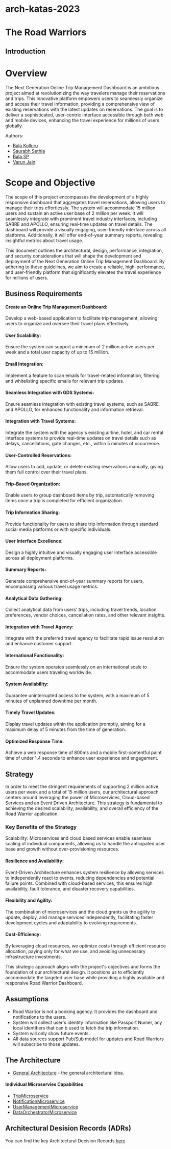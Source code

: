 # arch-katas-2023


# The Road Warriors 


## Introduction


# Overview
The Next Generation Online Trip Management Dashboard is an ambitious project aimed at revolutionizing the way travelers manage their reservations and trips. This innovative platform empowers users to seamlessly organize and access their travel information, providing a comprehensive view of existing reservations with the latest updates on reservations. The goal is to deliver a sophisticated, user-centric interface accessible through both web and mobile devices, enhancing the travel experience for millions of users globally.

Authors:
* [Bala Kolluru](https://www.linkedin.com/in/bala-subramanyam-kolluru-8592728a/)
* [Saurabh Sethia](https://www.linkedin.com/in/saurabh-sethia-13n/)
* [Bala SP](https://www.linkedin.com/in/balasubramanyasp/)
* [Varun Jain](https://www.linkedin.com/in/varun-jain-1654b236/)

# Scope and Objective
The scope of this project encompasses the development of a highly responsive dashboard that aggregates travel reservations, allowing users to manage their trips effortlessly. The system will accommodate 15 million users and sustain an active user base of 2 million per week. It will seamlessly integrate with prominent travel industry interfaces, including SABRE and APOLLO, ensuring real-time updates on travel details. The dashboard will provide a visually engaging, user-friendly interface across all platforms. Additionally, it will offer end-of-year summary reports, revealing insightful metrics about travel usage.

This document outlines the architectural, design, performance, integration, and security considerations that will shape the development and deployment of the Next Generation Online Trip Management Dashboard. By adhering to these guidelines, we aim to create a reliable, high-performance, and user-friendly platform that significantly elevates the travel experience for millions of users.


## Business Requirements  

#### Create an Online Trip Management Dashboard:
Develop a web-based application to facilitate trip management, allowing users to organize and oversee their travel plans effectively.

#### User Scalability:
Ensure the system can support a minimum of 2 million active users per week and a total user capacity of up to 15 million.

#### Email Integration:
Implement a feature to scan emails for travel-related information, filtering and whitelisting specific emails for relevant trip updates.

#### Seamless Integration with GDS Systems:
Ensure seamless integration with existing travel systems, such as SABRE and APOLLO, for enhanced functionality and information retrieval.

#### Integration with Travel Systems:
Integrate the system with the agency's existing airline, hotel, and car rental interface systems to provide real-time updates on travel details such as delays, cancellations, gate changes, etc., within 5 minutes of occurrence.

#### User-Controlled Reservations:
Allow users to add, update, or delete existing reservations manually, giving them full control over their travel plans.

#### Trip-Based Organization:
Enable users to group dashboard items by trip, automatically removing items once a trip is completed for efficient organization.

#### Trip Information Sharing:
Provide functionality for users to share trip information through standard social media platforms or with specific individuals.

#### User Interface Excellence:
Design a highly intuitive and visually engaging user interface accessible across all deployment platforms.

#### Summary Reports:
Generate comprehensive end-of-year summary reports for users, encompassing various travel usage metrics.

#### Analytical Data Gathering:
Collect analytical data from users' trips, including travel trends, location preferences, vendor choices, cancellation rates, and other relevant insights.

#### Integration with Travel Agency:
Integrate with the preferred travel agency to facilitate rapid issue resolution and enhance customer support.

#### International Functionality:
Ensure the system operates seamlessly on an international scale to accommodate users traveling worldwide.

#### System Availability:
Guarantee uninterrupted access to the system, with a maximum of 5 minutes of unplanned downtime per month.

#### Timely Travel Updates:
Display travel updates within the application promptly, aiming for a maximum delay of 5 minutes from the time of generation.

#### Optimized Response Time:
Achieve a web response time of 800ms and a mobile first-contentful paint time of under 1.4 seconds to enhance user experience and engagement.



##  Strategy

In order to meet the stringent requirements of supporting 2 million active users per week and a total of 15 million users, our architectural approach centers around leveraging the power of Microservices, Cloud-based Services and an Event Driven Architecture. This strategy is fundamental to achieving the desired scalability, availability, and overall efficiency of the Road Warrior application.

### Key Benefits of the Strategy
Scalability: Microservices and cloud based services enable seamless scaling of individual components, allowing us to handle the anticipated user base and growth without over-provisioning resources.

#### Resilience and Availability: 
Event-Driven Architecture enhances system resilience by allowing services to independently react to events, reducing dependencies and potential failure points. Combined with cloud-based services, this ensures high availability, fault tolerance, and disaster recovery capabilities.

#### Flexibility and Agility: 
The combination of microservices and the cloud grants us the agility to update, deploy, and manage services independently, facilitating faster development cycles and adaptability to evolving requirements.

#### Cost-Efficiency: 
By leveraging cloud resources, we optimize costs through efficient resource allocation, paying only for what we use, and avoiding unnecessary infrastructure investments.

This strategic approach aligns with the project's objectives and forms the foundation of our architectural design. It positions us to efficiently accommodate the targeted user base while providing a highly available and responsive Road Warrior Dashboard.

## Assumptions

- Road Warrior is not a booking agency. It provides the dashboard and notifications to the users.
- System will collect user's identity information like Passport Numer, any local identifiers that can b used to fetch the trip information.
- System will only show future events.
- All data sources support Pub/Sub model for updates and Road Warriors will subscribe to those updates.




## The Architecture  

* [General Architecture]() - the general architectural idea.  

#### Individual Microservies Capabilities  

* [TripMicroservice]()
* [NotificationMicroservice](./Key%20Capabilities/Card%20and%20Payment.md)
* [UserManagementMicroservice](./Key%20Capabilities/Identity%20and%20Profile.md)  
* [DataOrchestratorMicroservice](./Key%20Capabilities/Kitchens.md)

## Architectural Desision Records (ADRs)  

You can find the key Architectural Decision Records [here]()  
